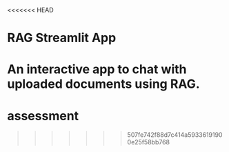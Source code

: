 <<<<<<< HEAD
# RAG Streamlit App

An interactive app to chat with uploaded documents using RAG.
=======
# assessment
>>>>>>> 507fe742f88d7c414a59336191900e25f58bb768
